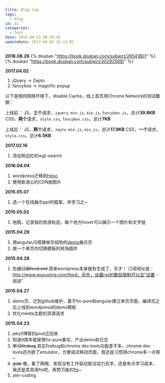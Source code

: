 ```yaml
---
title: Blog Log
tags:
  - blog
id: 31
categories:
  - tech
date: 2015-04-23 00:35:45
updateDate: 2017-04-02 15:13:02
---
```


**2018.08.26**
{% douban "https://book.douban.com/subject/26541801" %}
{% douban "https://book.douban.com/subject/30292589/" %}

**2017.04.02**
1. jQuery -> Zepto
2. fancybox -> magnific popup

以下是相同网络环境下，disable Cache，线上首页用Chrome Network的测试数据：

上线前：
JS，**三个**请求，`jquery.min.js`, `aio.js`, `fancybox.js`，总计**39.8KB**
CSS，**两个**请求，`style.css`, `fancybox.css`，总计**7KB**

上线后：
JS，**两个**请求，`zepto.min.js`, `aio.js`，总计**17.9KB**
CSS，**一个**请求，`style.css`，总计**6.5KB**
<!--more-->
**2017.02.16**

1. 添加侧边栏的wgt-search

**2016.04.04**

1. wordpress迁移到[Hexo](https://hexo.io/zh-cn/docs/)
2. 使用新浪云的CDN放图片

**2015.05.07**

1.  选一个在线展示ppt的框架，并学习之~

**2015.05.02**

1.  地图，记录我的旅游轨迹，每个地方hover可以展示一个图片和文字链

**2015.04.29**

1.  用angularJS搭建单页结构的[demo](/demo/)展示页
2.  做一个单页内切换模板的转场插件

**2015.04.28**

1.  <del>生成订阅feed.xml</del>
原来wordpress本身就有生成了，天才！ 订阅地址是：http://www.wuyuying.com/feed，另外，设置rss的数目限制可以去“设置 - 阅读”

**2015.04.27**

1.  demo页，迁到github维护，基于fis-pure和angular建立单页页面，编译完之后上线到wordpress的demo模板
2.  优化meeta主题的资源请求

**2015.04.23**

1.  jekyll博客的post迁回来
2.  知道9周年框架用fis-pure重写，产出demo和日志
3.  <del>学习firebug</del>
其实firebug和chrome dev tools功能差不多，chrome dev tools还内嵌了emulator，方便调试移动页面，我还是习惯用chrome多一点呀~
4.  <del>gulp</del>
嗷，看了两眼，发现没有工作驱动就没动力去学，还是有点学习成本，我还是乖乖用fis吧，再赞万能的[fis](http://fis.baidu.com "fis官网")~
5.  zen-coding